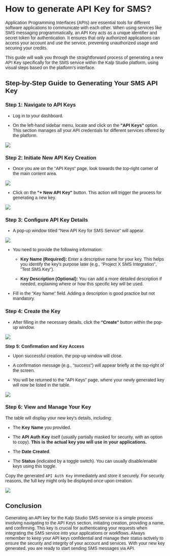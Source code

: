 <style> body {  font-family: "Source Sans 3", sans-serif!important; }</style>
<link href="https://fonts.googleapis.com/css2?family=Source+Sans+3:ital,wght@0,200..900;1,200..900&display=swap" rel="stylesheet">    <link rel="stylesheet" href="https://fonts.googleapis.com/icon?family=Material+Icons">

# **How to generate API Key for SMS?**

Application Programming Interfaces (APIs) are essential tools for different software applications to communicate with each other. When using services like SMS messaging programmatically, an API Key acts as a unique identifier and secret token for authentication. It ensures that only authorized applications can access your account and use the service, preventing unauthorized usage and securing your credits.

This guide will walk you through the straightforward process of generating a new API Key specifically for the SMS service within the Kalp Studio platform, using visual steps based on the platform's interface.

## Step-by-Step Guide to Generating Your SMS API Key

### **Step 1: Navigate to API Keys**

-   Log in to your dashboard.
    
-   On the left-hand sidebar menu, locate and click on the **"API Keys"** option. This section manages all your API credentials for different services offered by the platform.

![](https://docs-images-kalp-studio.s3.ap-south-1.amazonaws.com/emailsms/sms/genapi/g1.png)

### **Step 2: Initiate New API Key Creation**

-   Once you are on the "API Keys" page, look towards the top-right corner of the main content area.

![](https://docs-images-kalp-studio.s3.ap-south-1.amazonaws.com/emailsms/sms/genapi/g2.png)

-   Click on the **"+ New API Key"** button. This action will trigger the process for generating a new key.


![](https://docs-images-kalp-studio.s3.ap-south-1.amazonaws.com/emailsms/sms/genapi/g3.png)

### **Step 3: Configure API Key Details**

-   A pop-up window titled "New API Key for SMS Service" will appear.

![](https://docs-images-kalp-studio.s3.ap-south-1.amazonaws.com/emailsms/sms/genapi/g4.png)

-   You need to provide the following information:
    
    -   **Key Name (Required):** Enter a descriptive name for your key. This helps you identify the key's purpose later (e.g., "Project X SMS Integration", "Test SMS Key").
        
    -   **Key Description (Optional):** You can add a more detailed description if needed, explaining where or how this specific key will be used.
        
-   Fill in the "Key Name" field. Adding a description is good practice but not mandatory.
    

### **Step 4: Create the Key**

-   After filling in the necessary details, click the **"Create"** button within the pop-up window.

![](https://docs-images-kalp-studio.s3.ap-south-1.amazonaws.com/emailsms/sms/genapi/g5.png)

**Step 5: Confirmation and Key Access**

-   Upon successful creation, the pop-up window will close.
    
-   A confirmation message (e.g., "success") will appear briefly at the top-right of the screen.
    
-   You will be returned to the "API Keys" page, where your newly generated key will now be listed in the table.
    

![](https://docs-images-kalp-studio.s3.ap-south-1.amazonaws.com/emailsms/sms/genapi/g6.png)

### **Step 6: View and Manage Your Key**

The table will display your new key's details, including:

-   The **Key Name** you provided.
    
-   The **API Auth Key** itself (usually partially masked for security, with an option to copy). **This is the actual key you will use in your applications.**
    
-   The **Date Created**.
    
-   The **Status** (indicated by a toggle switch). You can usually disable/enable keys using this toggle.
    

Copy the generated `API Auth Key` immediately and store it securely. For security reasons, the full key might only be displayed once upon creation.


![](https://docs-images-kalp-studio.s3.ap-south-1.amazonaws.com/emailsms/sms/genapi/g7.png)

## Conclusion

Generating an API key for the Kalp Studio SMS service is a simple process involving navigating to the API Keys section, initiating creation, providing a name, and confirming. This key is crucial for authenticating your requests when integrating the SMS service into your applications or workflows. Always remember to keep your API keys confidential and manage their status actively to ensure the security and integrity of your account and services. With your new key generated, you are ready to start sending SMS messages via API.